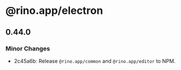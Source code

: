 # @rino.app/electron

## 0.44.0

### Minor Changes

-   2c45a6b: Release `@rino.app/common` and `@rino.app/editor` to NPM.
